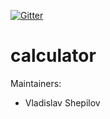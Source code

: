 [![Gitter](https://badges.gitter.im/UNICORN-032-2019/community.svg)](https://gitter.im/UNICORN-032-2019/community?utm_source=badge&utm_medium=badge&utm_campaign=pr-badge)

# calculator

Maintainers:
   * Vladislav Shepilov
